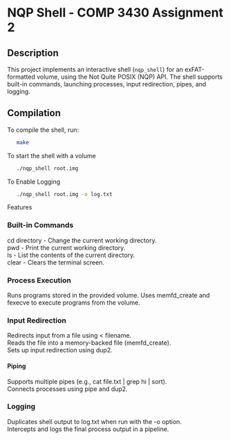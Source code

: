 # NQP Shell - COMP 3430 Assignment 2

## Description
This project implements an interactive shell (`nqp_shell`) for an exFAT-formatted volume, using the Not Quite POSIX (NQP) API. The shell supports built-in commands, launching processes, input redirection, pipes, and logging.

## Compilation
To compile the shell, run:


```bash
   make
   ```

To start the shell with a volume 

```bash
   ./nqp_shell root.img
   ```


To Enable Logging 

```bash
   ./nqp_shell root.img -o log.txt
```


Features

### Built-in Commands
cd directory - Change the current working directory. <br>
pwd - Print the current working directory. <br>
ls - List the contents of the current directory.<br>
clear - Clears the terminal screen.<br>

### Process Execution<br>
Runs programs stored in the provided volume.
Uses memfd_create and fexecve to execute programs from the volume.


### Input Redirection
Redirects input from a file using < filename.    <br>
Reads the file into a memory-backed file (memfd_create).   <br>
Sets up input redirection using dup2.   <br>

#### Piping   <br>
Supports multiple pipes (e.g., cat file.txt | grep hi | sort).   <br>
Connects processes using pipe and dup2.  <br>

### Logging
Duplicates shell output to log.txt when run with the -o option. <br>
Intercepts and logs the final process output in a pipeline.

